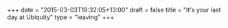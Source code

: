 +++
date = "2015-03-03T19:32:05+13:00"
draft = false
title = "It's your last day at Ubiquity"
type = "leaving"
+++

<div id="mount"></div>

<script src="https://fb.me/react-0.13.3.js"></script>
<script type="text/javascript" src="/js/leaving.js"></script>